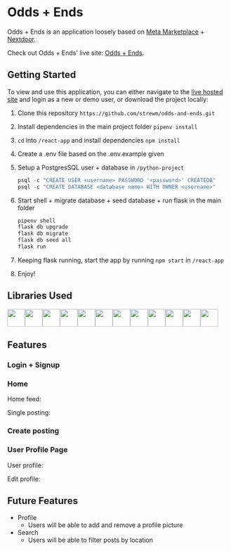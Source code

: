 # Odds + Ends

Odds + Ends is an application loosely based on [Meta Marketplace](https://www.facebook.com/) + [Nextdoor](https://nextdoor.com/).

Check out Odds + Ends' live site: [Odds + Ends](https://odds-ends.herokuapp.com/login).


## Getting Started
To view and use this application, you can either navigate to the [live hosted site](https://flask-instagram-clone.herokuapp.com/) and login as a new or demo user, or download the project locally:
1. Clone this repository ```https://github.com/strewm/odds-and-ends.git```

2. Install dependencies in the main project folder ```pipenv install```

3. ```cd``` into ```/react-app``` and install dependencies ```npm install```

4.  Create a .env file based on the .env.example given

5.  Setup a PostgresSQL user + database in ```/python-project```
    ```javascript
    psql -c "CREATE USER <username> PASSWORD '<password>' CREATEDB"
    psql -c "CREATE DATABASE <database name> WITH OWNER <username>"
    ```

6. Start shell + migrate database + seed database + run flask in the main folder
    ```javascript
    pipenv shell
    flask db upgrade
    flask db migrate
    flask db seed all
    flask run
    ```

6. Keeping flask running, start the app by running ```npm start``` in ```/react-app```

7. Enjoy!

## Libraries Used
<img  src="https://cdn.jsdelivr.net/gh/devicons/devicon/icons/javascript/javascript-original.svg" height=40/><img src="https://cdn.jsdelivr.net/gh/devicons/devicon/icons/python/python-original.svg" height=40/><img src="https://cdn.jsdelivr.net/gh/devicons/devicon/icons/react/react-original.svg" height=40/><img src="https://cdn.jsdelivr.net/gh/devicons/devicon/icons/redux/redux-original.svg" height=40/><img  src="https://cdn.jsdelivr.net/gh/devicons/devicon/icons/postgresql/postgresql-original.svg" height=40/><img src="https://cdn.jsdelivr.net/gh/devicons/devicon/icons/sqlalchemy/sqlalchemy-original.svg" height=40/><img src="https://cdn.jsdelivr.net/gh/devicons/devicon/icons/amazonwebservices/amazonwebservices-plain-wordmark.svg" height=40/><img src="https://cdn.jsdelivr.net/gh/devicons/devicon/icons/docker/docker-plain-wordmark.svg" height=40/><img  src="https://cdn.jsdelivr.net/gh/devicons/devicon/icons/css3/css3-original.svg" height=40/><img  src="https://cdn.jsdelivr.net/gh/devicons/devicon/icons/html5/html5-original.svg" height=40/><img src="https://cdn.jsdelivr.net/gh/devicons/devicon/icons/vscode/vscode-original.svg" height=40/><img  src="https://cdn.jsdelivr.net/gh/devicons/devicon/icons/git/git-original.svg" height=40/>

## Features
### Login + Signup
<!-- ![login](./Images/ReadMePhotos/6-login.png)
![signup](./Images/ReadMePhotos/7-signup.png) -->

### Home
Home feed:
<!-- ![home feed](./Images/ReadMePhotos/1-homefeed.png) -->
Single posting:
<!-- ![single posting](./Images/ReadMePhotos/2-singlepost.png) -->

### Create posting
<!-- ![create post](./Images/ReadMePhotos/3-createpost.png) -->

### User Profile Page
User profile:
<!-- ![user profile](./Images/ReadMePhotos/4-viewprofile.png) -->
Edit profile:
<!-- ![edit profile](./Images/ReadMePhotos/5-editprofile.png) -->

## Future Features
- Profile
   - Users will be able to add and remove a profile picture
- Search
    - Users will be able to filter posts by location
